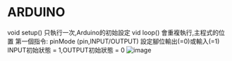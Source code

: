# ARDUINO
void setup() 只執行一次,Arduino的初始設定
vid loop() 會重複執行,主程式的位置
第一個指令:
pinMode (pin,INPUT/OUTPUT)
設定腳位輸出(=0)或輸入(=1)
INPUT初始狀態 = 1,OUTPUT初始狀態 = 0
![image]()
